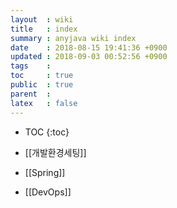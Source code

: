 ```yaml
---
layout  : wiki
title   : index
summary : anyjava wiki index 
date    : 2018-08-15 19:41:36 +0900
updated : 2018-09-03 00:52:56 +0900
tags    :
toc     : true
public  : true
parent  :
latex   : false
---
```

* TOC
{:toc}

* [[개발환경세팅]]
* [[Spring]]
* [[DevOps]]
